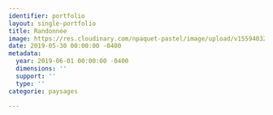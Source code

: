 ```yaml
---
identifier: portfolio
layout: single-portfolio
title: Randonnée
image: https://res.cloudinary.com/npaquet-pastel/image/upload/v1559403256/Promenade%20pastel.jpg
date: 2019-05-30 00:00:00 -0400
metadata:
  year: 2019-06-01 00:00:00 -0400
  dimensions: ''
  support: ''
  type: ''
categorie: paysages

---
```


